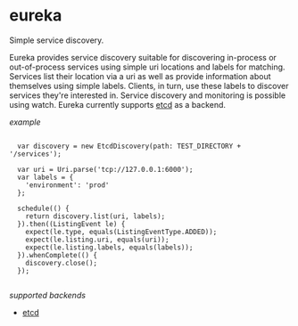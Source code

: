 eureka
======

Simple service discovery.

Eureka provides service discovery suitable for discovering in-process or out-of-process services using simple uri locations
and labels for matching. Services list their location via a uri as well as provide information about themselves using simple labels.
Clients, in turn, use these labels to discover services they're interested in.  Service discovery and monitoring is possible using watch. 
Eureka currently supports [etcd](https://github.com/coreos/etcd) as a backend.


*example*


```

  var discovery = new EtcdDiscovery(path: TEST_DIRECTORY + '/services');

  var uri = Uri.parse('tcp://127.0.0.1:6000');
  var labels = {
    'environment': 'prod'
  };

  schedule(() {
    return discovery.list(uri, labels);
  }).then((ListingEvent le) {
    expect(le.type, equals(ListingEventType.ADDED));
    expect(le.listing.uri, equals(uri));
    expect(le.listing.labels, equals(labels));
  }).whenComplete(() {
    discovery.close();
  });


```

_supported backends_
- [etcd](https://github.com/coreos/etcd)
